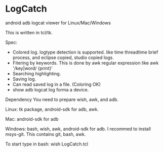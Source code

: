 # LogCatch
android adb logcat viewer for Linux/Mac/Windows

This is written in tcl/tk.

Spec:
- Colored log. logtype detection is supported. like time threadtime brief process, and eclipse copied, studio copied logs. 
- Fitering by keywords. This is done by awk regular expression like awk '/key|word/ {print}'
- Searching highlighting.
- Saving log.
- Can read saved log in a file. (Coloring OK)
- show adb logcat log forma a device.

Dependency
 You need to prepare wish, awk, and adb.

Linux:
tk package, android-sdk for adb, awk.

Mac:
android-sdk for adb

Windows:
bash, wish, awk, android-sdk for adb.
I recommed to install msys-git. This contains git, bash, awk.

To start
type in bash:
wish LogCatch.tcl

